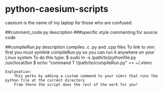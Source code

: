 # python-caesium-scripts
caesium is the name of my laptop for those who are confused.

##comment_code.py description
###specific style commenting for source code

##compileRun.py description
compiles .c .py and .cpp files
To link to vim:
	first you must symlink compileRun.py so you can run it anywhere on your Linux system
	To do this type:
	$ sudo ln -s /path/to/pythonfile.py /usr/local/bin
	$ echo "command T !/path/to/compileRun.py" >> ~/.vimrc

	Explanation:
		This works by adding a custom command to your vimrc that runs the python file at the current directory
		From there the script does the rest of the work for you! 


